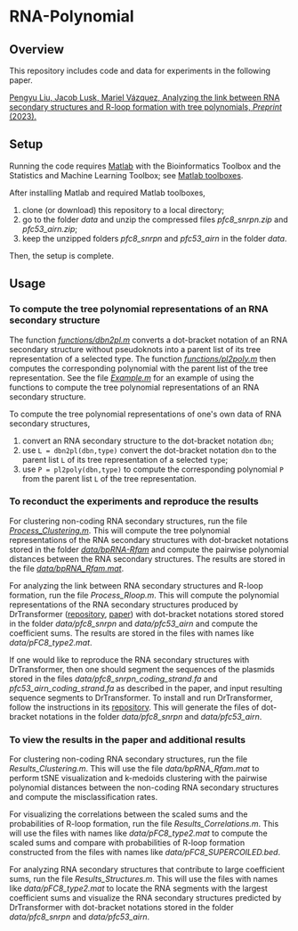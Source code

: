 # RNA-Polynomial

## Overview

This repository includes code and data for experiments in the following paper. 

[Pengyu Liu, Jacob Lusk, Mariel Vázquez, Analyzing the link between RNA secondary structures and R-loop formation with tree polynomials, *Preprint* (2023).](https://)

## Setup

Running the code requires [Matlab](https://matlab.mathworks.com) with the Bioinformatics Toolbox and the Statistics and Machine Learning Toolbox; see [Matlab toolboxes](https://www.mathworks.com/products.html).

After installing Matlab and required Matlab toolboxes, 
1. clone (or download) this repository to a local directory;
2. go to the folder *data* and unzip the compressed files *pfc8_snrpn.zip* and *pfc53_airn.zip*;
3. keep the unzipped folders *pfc8_snrpn* and *pfc53_airn* in the folder *data*.

Then, the setup is complete.

## Usage

### To compute the tree polynomial representations of an RNA secondary structure

The function *[functions/dbn2pl.m](https://github.com/Arsuaga-Vazquez-Lab/RNA-Polynomial/blob/main/functions/dbn2pl.m)* converts a dot-bracket notation of an RNA secondary structure without pseudoknots into a parent list of its tree representation of a selected type.
The function *[functions/pl2poly.m](https://github.com/Arsuaga-Vazquez-Lab/RNA-Polynomial/blob/main/functions/pl2poly.m)* then computes the corresponding polynomial with the parent list of the tree representation.
See the file *[Example.m](https://github.com/Arsuaga-Vazquez-Lab/RNA-Polynomial/blob/main/Example.m)* for an example of using the functions to compute the tree polynomial representations of an RNA secondary structure.

To compute the tree polynomial representations of one's own data of RNA secondary structures,
1. convert an RNA secondary structure to the dot-bracket notation `dbn`;
2. use `L = dbn2pl(dbn,type)` convert the dot-bracket notation `dbn` to the parent list `L` of its tree representation of a selected `type`;
3. use `P = pl2poly(dbn,type)` to compute the corresponding polynomial `P` from the parent list `L` of the tree representation.



### To reconduct the experiments and reproduce the results

For clustering non-coding RNA secondary structures, run the file *[Process_Clustering.m](https://github.com/Arsuaga-Vazquez-Lab/RNA-Polynomial/blob/main/Process_Clustering.m)*.
This will compute the tree polynomial representations of the RNA secondary structures with dot-bracket notations stored in the folder *[data/bpRNA-Rfam](https://github.com/Arsuaga-Vazquez-Lab/RNA-Polynomial/tree/main/data/bpRNA-Rfam)* and compute the pairwise polynomial distances between the RNA secondary structures.
The results are stored in the file *[data/bpRNA_Rfam.mat](https://github.com/Arsuaga-Vazquez-Lab/RNA-Polynomial/blob/main/data/bpRNA_Rfam.mat)*.

For analyzing the link between RNA secondary structures and R-loop formation, run the file *Process_Rloop.m*.
This will compute the polynomial representations of the RNA secondary structures produced by DrTransformer ([repository](https://github.com/ViennaRNA/drtransformer), [paper](https://doi.org/10.1093/bioinformatics/btad034)) with dot-bracket notations stored stored in the folder *data/pfc8_snrpn* and *data/pfc53_airn* and compute the coefficient sums.
The results are stored in the files with names like *data/pFC8_type2.mat*.

If one would like to reproduce the RNA secondary structures with DrTransformer, then one should segment the sequences of the plasmids stored in the files *data/pfc8_snrpn_coding_strand.fa* and *pfc53_airn_coding_strand.fa* as described in the paper, and input resulting sequence segments to DrTransformer. 
To install and run DrTransformer, follow the instructions in its [repository](https://github.com/ViennaRNA/drtransformer).
This will generate the files of dot-bracket notations in the folder *data/pfc8_snrpn* and *data/pfc53_airn*.

### To view the results in the paper and additional results

For clustering non-coding RNA secondary structures, run the file *Results_Clustering.m*.
This will use the file *data/bpRNA_Rfam.mat* to perform tSNE visualization and k-medoids clustering with the pairwise polynomial distances between the non-coding RNA secondary structures and compute the misclassification rates.

For visualizing the correlations between the scaled sums and the probabilities of R-loop formation, run the file *Results_Correlations.m*.
This will use the files with names like *data/pFC8_type2.mat* to compute the scaled sums and compare with probabilities of R-loop formation constructed from the files with names like *data/pFC8_SUPERCOILED.bed*.

For analyzing RNA secondary structures that contribute to large coefficient sums, run the file *Results_Structures.m*.
This will use the files with names like *data/pFC8_type2.mat* to locate the RNA segments with the largest coefficient sums and visualize the RNA secondary structures predicted by DrTransformer with dot-bracket notations stored in the folder *data/pfc8_snrpn* and *data/pfc53_airn*.






